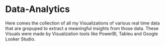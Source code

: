 # Data-Analytics

Here comes the collection of all my Visualizations of various real time data that are gropuped to extract a meaningful insights from those data.
These Visuals were made by Visualization tools like PowerBI, Tableu and Google Looker Studio.

